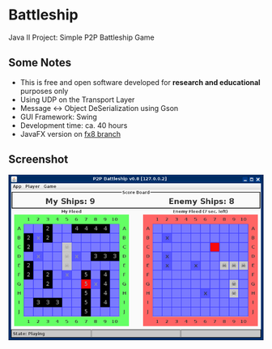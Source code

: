 # Battleship
Java II Project: Simple P2P Battleship Game

## Some Notes

* This is free and open software developed for **research and educational** purposes only
* Using UDP on the Transport Layer
* Message <-> Object DeSerialization using Gson
* GUI Framework: Swing
* Development time: ca. 40 hours
* JavaFX version on [fx8 branch](/kc87/Battleship/tree/fx8)

## Screenshot

![alt tag](docs/battleship.png)
